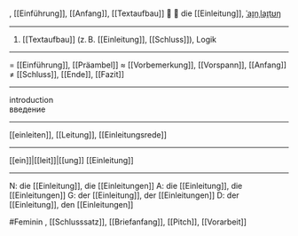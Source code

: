 , [[Einführung]], [[Anfang]], [[Textaufbau]]
📖 🔴 die [[Einleitung]], [ˈaɪ̯nˌlaɪ̯tʊŋ](https://youglish.com/pronounce/Einleitung/german)

---
1. [[Textaufbau]] (z. B. [[Einleitung]], [[Schluss]]), Logik

---
= [[Einführung]], [[Präambel]]
≈ [[Vorbemerkung]], [[Vorspann]], [[Anfang]]
≠ [[Schluss]], [[Ende]], [[Fazit]]

---
introduction  
введение

---
[[einleiten]], [[Leitung]], [[Einleitungsrede]]

---
[[ein]]|[[leit]]|[[ung]]
[[Einleitung]]


---
N: die [[Einleitung]], die [[Einleitungen]]
A: die [[Einleitung]], die [[Einleitungen]]
G: der [[Einleitung]], der [[Einleitungen]]
D: der [[Einleitung]], den [[Einleitungen]]


#Feminin , [[Schlusssatz]], [[Briefanfang]], [[Pitch]], [[Vorarbeit]]